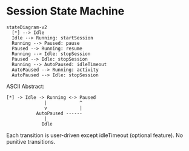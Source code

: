# Session State Machine

```mermaid
stateDiagram-v2
  [*] --> Idle
  Idle --> Running: startSession
  Running --> Paused: pause
  Paused --> Running: resume
  Running --> Idle: stopSession
  Paused --> Idle: stopSession
  Running --> AutoPaused: idleTimeout
  AutoPaused --> Running: activity
  AutoPaused --> Idle: stopSession
```

ASCII Abstract:
```
[*] -> Idle -> Running <-> Paused
              |            ^
              v            |
           AutoPaused ------
              |
             Idle
```

Each transition is user-driven except idleTimeout (optional feature). No punitive transitions.

